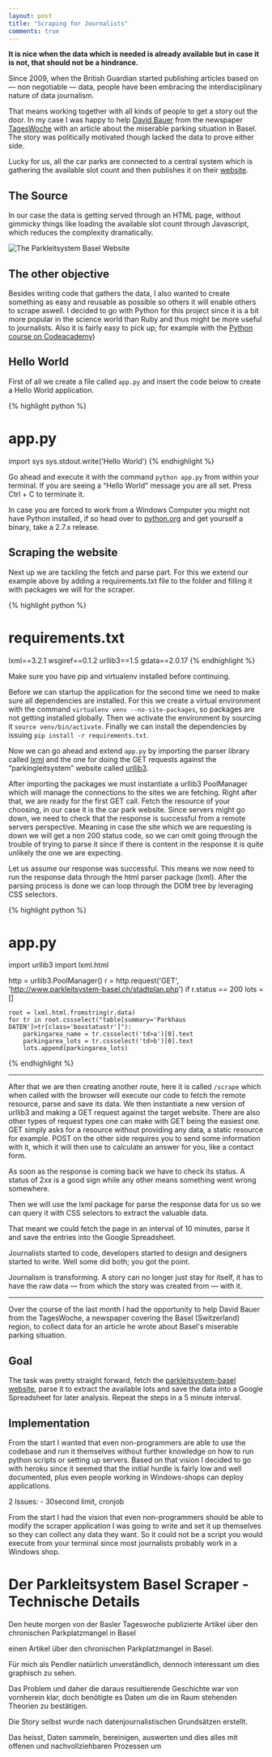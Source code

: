 ```yaml
---
layout: post
title: "Scraping for Journalists"
comments: true
---
```

**It is nice when the data which is needed is already available but in case it is not, that should not be a hindrance.**

Since 2009, when the British Guardian started publishing articles based on — non negotiable — data, people have been embracing the interdisciplinary nature of data journalism.

That means working together with all kinds of people to get a story out the door. In my case I was happy to help [David Bauer](http://www.davidbauer.ch/) from the newspaper [TagesWoche](http://www.tageswoche.ch/) with an article about the miserable parking situation in Basel. The story was politically motivated though lacked the data to prove either side.

Lucky for us, all the car parks are connected to a central system which is gathering the available slot count and then publishes it on their [website](http://www.parkleitsystem-basel.ch/stadtplan.php).

## The Source

In our case the data is getting served through an HTML page, without gimmicky things like loading the available slot count through Javascript, which reduces the complexity dramatically.

![The Parkleitsystem Basel Website](images/pps_basel.png)

## The other objective

Besides writing code that gathers the data, I also wanted to create something as easy and reusable as possible so others it will enable others to scrape aswell. I decided to go with Python for this project since it is a bit more popular in the science world than Ruby and thus might be more useful to journalists. Also it is fairly easy to pick up; for example with the [Python course on Codeacademy](http://www.codecademy.com/tracks/python))

## Hello World
First of all we create a file called `app.py` and insert the code below to create a Hello World application.

{% highlight python %}
# app.py
import sys
sys.stdout.write('Hello World')
{% endhighlight %}

Go ahead and execute it with the command `python app.py` from within your terminal. If you are seeing a “Hello World” message you are all set. Press Ctrl + C to terminate it.

In case you are forced to work from a Windows Computer you might not have Python installed, if so head over to [python.org](http://www.python.org/download/) and get yourself a binary, take a 2.7.x release.

## Scraping the website
Next up we are tackling the fetch and parse part. For this we extend our example above by adding a requirements.txt file to the folder and filling it with packages we will for the scraper.

{% highlight python %}
# requirements.txt
lxml==3.2.1
wsgiref==0.1.2
urllib3==1.5
gdata==2.0.17
{% endhighlight %}

Make sure you have pip and virtualenv installed before continuing.

Before we can startup the application for the second time we need to make sure all dependencies are installed. For this we create a virtual environment with the command `virtualenv venv --no-site-packages`, so packages are not getting installed globally.  Then we activate the environment by sourcing it `source venv/bin/activate`. Finally we can install the dependencies by issuing `pip install -r requirements.txt`.

Now we can go ahead and extend `app.py` by importing the parser library called [lxml](http://lxml.de/) and the one for doing the GET requests against the “parkingleitsystem” website called [urllib3](https://github.com/shazow/urllib3).

After importing the packages we must instantiate a urllib3 PoolManager which will manage the connections to the sites we are fetching. Right after that, we are ready for the first GET call. Fetch the resource of your choosing, in our case it is the car park website. Since servers might go down, we need to check that the response is successful from a remote servers perspective. Meaning in case the site which we are requesting is down we will get a non 200 status code, so we can omit going through the trouble of trying to parse it since if there is content in the response it is quite unlikely the one we are expecting.

Let us assume our response was successful. This means we now need to run the response data through the html parser package (lxml). After the parsing process is done we can loop through the DOM tree by leveraging CSS selectors.

{% highlight python %}
# app.py
import urllib3
import lxml.html

http = urllib3.PoolManager()
r = http.request('GET', 'http://www.parkleitsystem-basel.ch/stadtplan.php')
if r.status == 200
    lots = []

    root = lxml.html.fromstring(r.data)
    for tr in root.cssselect("table[summary='Parkhaus DATEN']>tr[class='boxstatustr']"):
        parkingarea_name = tr.cssselect('td>a')[0].text
        parkingarea_lots = tr.cssselect('td>b')[0].text
        lots.append(parkingarea_lots)
{% endhighlight %}

---




After that we are then creating another route, here it is called `/scrape` which when called with the browser will execute our code to fetch the remote resource, parse and save its data. We then instantiate a new version of urllib3 and making a GET request against the target website. There are also other types of request types one can make with GET being the easiest one. GET simply asks for a resource without providing any data, a static resource for example. POST on the other side requires you to send some information with it, which it will then use to calculate an answer for you, like a contact form.

As soon as the response is coming back we have to check its status. A status of 2xx is a good sign while any other means something went wrong somewhere.

Then we will use the lxml package for parse the response data for us so we can query it with CSS selectors to extract the valuable data.




That meant we could fetch the page in an interval of 10 minutes, parse it and save the entries into the Google Spreadsheet.







Journalists started to code, developers started to design and designers started to write. Well some did both; you got the point.







Journalism is transforming. A story can no longer just stay for itself, it has to have the raw data — from which the story was created from — with it.

---


Over the course of the last month I had the opportunity to help David Bauer from the TagesWoche, a newspaper covering the Basel (Switzerland) region, to collect data for an article he wrote about Basel's miserable parking situation.

## Goal
The task was pretty straight forward, fetch the [parkleitsystem-basel website](http://www.parkleitsystem-basel.ch/stadtplan.php), parse it to extract the available lots and save the data into a Google Spreadsheet for later analysis. Repeat the steps in a 5 minute interval.

## Implementation
From the start I wanted that even non-programmers are able to use the codebase and run it themselves without further knowledge on how to run python scripts or setting up servers. Based on that vision I decided to go with heroku since it seemed that the initial hurdle is fairly low and well documented, plus even people working in Windows-shops can deploy applications.




2 Issues: - 30second limit, cronjob




From the start I had the vision that even non-programmers should be able to modify the scraper application I was going to write and set it up themselves so they can collect any data they want. So it could not be a script you would execute from your terminal since most journalists probably work in a Windows shop.







# Der Parkleitsystem Basel Scraper - Technische Details

Den heute morgen von der Basler Tageswoche publizierte Artikel über den chronischen Parkplatzmangel in Basel 

einen Artikel über den chronischen Parkplatzmangel in Basel. 





Für mich als Pendler natürlich unverständlich, dennoch interessant um dies graphisch zu sehen.


Das Problem und daher die daraus resultierende Geschichte war von vornherein klar, doch benötigte es Daten um die im Raum stehenden Theorien zu bestätigen.




Die Story selbst wurde nach datenjournalistischen Grundsätzen erstellt. 

Das heisst, Daten sammeln, bereinigen, auswerten und dies alles mit offenen und nachvollziehbaren Prozessen um  
